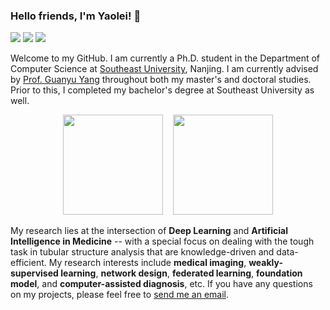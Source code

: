 ### Hello friends, I'm Yaolei! 👋

[![](https://img.shields.io/badge/Homepage-blue?&style=flat-square&logo=internet-explorer&logoColor=white)](https://yaoleiqi.github.io/)
[![](https://img.shields.io/badge/Google%20Scholar-%234285F4.svg?&style=flat-square&logo=google-scholar&logoColor=white)](https://scholar.google.com/citations?user=43lNKkcAAAAJ&hl=zh-CN)
[![](https://img.shields.io/github/stars/YaoleiQi?style=flat-square&logo=github&label=Github%20Stars&labelColor=gray&color=gray)](https://github.com/YaoleiQi)

<!--
[![](https://img.shields.io/endpoint?url=https://raw.githubusercontent.com/yaoyao-liu/yaoyao-liu.github.io/google-scholar-stats/gs_data_shieldsio.json?&style=flat-square&logo=google-scholar&logoColor=white&label=Google%20Scholar%20Citations&labelColor=4984e9&color=4984e9&)](https://scholar.google.com/citations?user=Uf9GqRsAAAAJ)
-->

Welcome to my GitHub. I am currently a Ph.D. student in the Department of Computer Science at [Southeast University](https://seu.edu.cn), Nanjing. I am currently advised by [Prof. Guanyu Yang](https://cse.seu.edu.cn/2023/1024/c23024a469548/page.htm/) throughout both my master's and doctoral studies. Prior to this, I completed my bachelor's degree at Southeast University as well. 


<p align="center">
  <img height="160em" src="https://github-readme-stats-eight-theta.vercel.app/api?username=YaoleiQi&show_icons=true&theme=default#gh-light-mode-only&include_all_commits=true&count_private=true"/>
  &nbsp;&nbsp;
  <img height="160em" src="https://github-readme-stats-eight-theta.vercel.app/api/top-langs/?username=YaoleiQi&layout=compact&langs_count=8&theme=default#gh-light-mode-only"/>
</p>


My research lies at the intersection of **Deep Learning** and **Artificial Intelligence in Medicine** -- with a special focus on dealing with the tough task in tubular structure analysis that are knowledge-driven and data-efficient. My research interests include **medical imaging**, **weakly-supervised learning**, **network design**, **federated learning**, **foundation model**, and **computer-assisted diagnosis**, etc. If you have any questions on my projects, please feel free to [send me an email](Yaolei710@foxmail.com).
